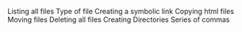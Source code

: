 Listing all files
Type of file
Creating a symbolic link
Copying html files
Moving files
Deleting all files
Creating Directories
Series of commas

